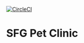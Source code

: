 [![CircleCI](https://circleci.com/gh/Innkova/my-sfg-pet-clinic.svg?style=svg)](https://circleci.com/gh/Innkova/my-sfg-pet-clinic)

# SFG Pet Clinic
